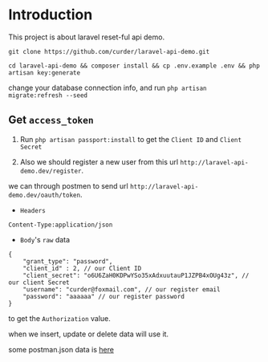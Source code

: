 # Introduction

This project is about laravel reset-ful api demo.

```
git clone https://github.com/curder/laravel-api-demo.git

cd laravel-api-demo && composer install && cp .env.example .env && php artisan key:generate
```
change your database connection info, and run `php artisan migrate:refresh --seed`

## Get `access_token`

1. Run `php artisan passport:install` to get the `Client ID` and `Client Secret`

2. Also we should register a new user from this url `http://laravel-api-demo.dev/register`.

we can through postmen to send url `http://laravel-api-demo.dev/oauth/token`.

- `Headers`

```
Content-Type:application/json
```

- `Body`'s `raw` data 

```
{
	"grant_type": "password",
	"client_id" : 2, // our Client ID
	"client_secret": "o6U6ZaH0KDPwYSo35xAdxuutauP1JZPB4xOUg43z", // our client Secret
	"username": "curder@foxmail.com", // our register email
	"password": "aaaaaa" // our register password
}
```
to get the `Authorization` value.

when we insert, update or delete data will use it.

some postman.json data is [here](database/Laravel-Api-Demo.postman_collection.json)
